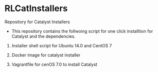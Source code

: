 # RLCatInstallers
Repository for Catalyst Installers

* This repository contains the follwoing script for one click installtion for Catalyst and the dependencies.


 1) Installer shell script for Ubuntu 14.0 and CentOS 7
 
 2) Docker image for catalyst installer
 
 3) Vagrantfile for cenOS 7.0 to install Catalyst


